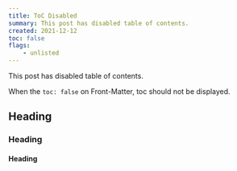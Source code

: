 ```yaml
---
title: ToC Disabled
summary: This post has disabled table of contents.
created: 2021-12-12
toc: false
flags: 
    - unlisted
---
```


This post has disabled table of contents.

When the `toc: false` on Front-Matter, toc should not be displayed.

## Heading

### Heading

#### Heading
